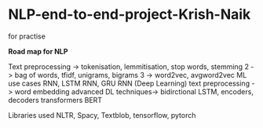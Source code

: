 # NLP-end-to-end-project-Krish-Naik
for practise

**Road map for NLP**

Text preprocessing -> tokenisation, lemmitisation, stop words, stemming
2 -> bag of words, tfidf, unigrams, bigrams
3 -> word2vec, avgword2vec
ML use cases
RNN, LSTM RNN, GRU RNN (Deep Learning)
text preprocessing -> word embedding
advanced DL techniques-> bidirctional LSTM, encoders, decoders
transformers
BERT

Libraries used
NLTR, Spacy, Textblob, tensorflow, pytorch

